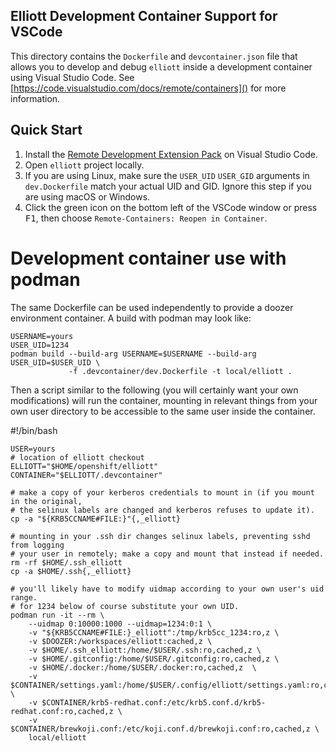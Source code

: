 ## Elliott Development Container Support for VSCode

This directory contains the `Dockerfile` and `devcontainer.json` file
that allows you to develop and debug `elliott` inside a development container
using Visual Studio Code. See [https://code.visualstudio.com/docs/remote/containers]() for more information.

## Quick Start

1. Install the [Remote Development Extension Pack][] on Visual Studio Code.
2. Open `elliott` project locally.
3. If you are using Linux, make sure the `USER_UID` `USER_GID` arguments in `dev.Dockerfile` match your actual UID and GID. Ignore this step if you are using macOS or Windows.
4. Click the green icon on the bottom left of the VSCode window or press <kbd>F1</kbd>, then choose `Remote-Containers: Reopen in Container`.

[Remote Development Extension Pack]: https://marketplace.visualstudio.com/items?itemName=ms-vscode-remote.vscode-remote-extensionpack

# Development container use with podman 
    
The same Dockerfile can be used independently to provide a doozer environment container.
A build with podman may look like:
    
    USERNAME=yours
    USER_UID=1234
    podman build --build-arg USERNAME=$USERNAME --build-arg USER_UID=$USER_UID \
                 -f .devcontainer/dev.Dockerfile -t local/elliott .
    
Then a script similar to the following (you will certainly want your own modifications)
will run the container, mounting in relevant things from your own user directory to be
accessible to the same user inside the container.
    
#!/bin/bash
 
    USER=yours
    # location of elliott checkout
    ELLIOTT="$HOME/openshift/elliott"
    CONTAINER="$ELLIOTT/.devcontainer"
  
    # make a copy of your kerberos credentials to mount in (if you mount in the original,
    # the selinux labels are changed and kerberos refuses to update it).
    cp -a "${KRB5CCNAME#FILE:}"{,_elliott}

    # mounting in your .ssh dir changes selinux labels, preventing sshd from logging
    # your user in remotely; make a copy and mount that instead if needed.
    rm -rf $HOME/.ssh_elliott
    cp -a $HOME/.ssh{,_elliott}

    # you'll likely have to modify uidmap according to your own user's uid range.
    # for 1234 below of course substitute your own UID.
    podman run -it --rm \
        --uidmap 0:10000:1000 --uidmap=1234:0:1 \
        -v "${KRB5CCNAME#FILE:}_elliott":/tmp/krb5cc_1234:ro,z \
        -v $DOOZER:/workspaces/elliott:cached,z \ 
        -v $HOME/.ssh_elliott:/home/$USER/.ssh:ro,cached,z \
        -v $HOME/.gitconfig:/home/$USER/.gitconfig:ro,cached,z \
        -v $HOME/.docker:/home/$USER/.docker:ro,cached,z  \
        -v $CONTAINER/settings.yaml:/home/$USER/.config/elliott/settings.yaml:ro,cached,z \
        -v $CONTAINER/krb5-redhat.conf:/etc/krb5.conf.d/krb5-redhat.conf:ro,cached,z \
        -v $CONTAINER/brewkoji.conf:/etc/koji.conf.d/brewkoji.conf:ro,cached,z \
        local/elliott

